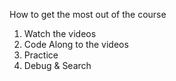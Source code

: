 How to get the most out of the course
1. Watch the videos
2. Code Along to the videos
3. Practice
4. Debug & Search